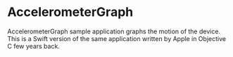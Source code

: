 # AccelerometerGraph
AccelerometerGraph sample application graphs the motion of the device. This is a Swift version of the same application written by Apple in Objective C few years back. 
